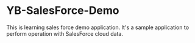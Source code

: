 # YB-SalesForce-Demo
This is learning sales force demo application. It's a sample application to perform operation with SalesForce cloud data.
